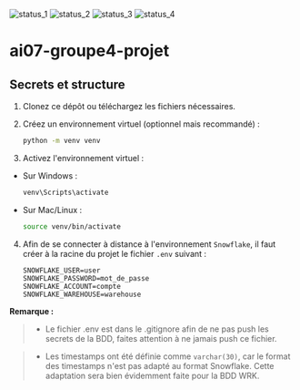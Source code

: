 ![status_1](https://img.shields.io/badge/Lot%201-done-brightgreen)
![status_2](https://img.shields.io/badge/Lot%202-In%20Progress-orange)
![status_3](https://img.shields.io/badge/Lot%203--grey)
![status_4](https://img.shields.io/badge/Lot%204--grey)
# ai07-groupe4-projet


## Secrets et structure

1. Clonez ce dépôt ou téléchargez les fichiers nécessaires.

2. Créez un environnement virtuel (optionnel mais recommandé) :
   ```bash
   python -m venv venv
   ```

3. Activez l'environnement virtuel :

- Sur Windows :

    ```bash
    venv\Scripts\activate
    ```
- Sur Mac/Linux :

    ```bash
    source venv/bin/activate
    ```


4. Afin de se connecter à distance à l'environnement `Snowflake`, il faut créer à la racine du projet le fichier `.env` suivant : 

    ```
    SNOWFLAKE_USER=user
    SNOWFLAKE_PASSWORD=mot_de_passe
    SNOWFLAKE_ACCOUNT=compte
    SNOWFLAKE_WAREHOUSE=warehouse
    ```

**Remarque :** 

> - Le fichier .env est dans le .gitignore afin de ne pas push les secrets de la BDD, faites attention à ne jamais push ce fichier.

> - Les timestamps ont été définie comme `varchar(30)`, car le format des timestamps n'est pas adapté au format Snowflake. Cette adaptation sera bien évidemment faite pour la BDD WRK. 



